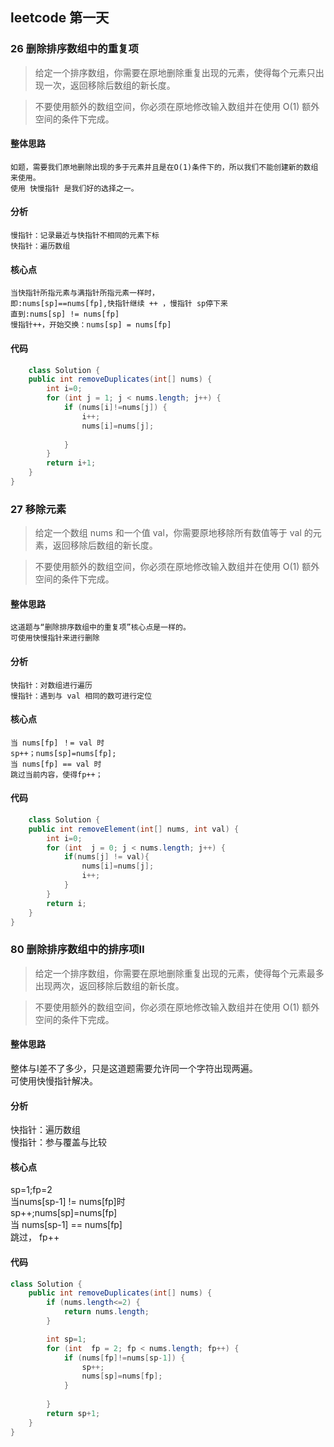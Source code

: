 ## leetcode 第一天
### 26 删除排序数组中的重复项
 >给定一个排序数组，你需要在原地删除重复出现的元素，使得每个元素只出现一次，返回移除后数组的新长度。

 >不要使用额外的数组空间，你必须在原地修改输入数组并在使用 O(1) 额外空间的条件下完成。

#### 整体思路
    如题，需要我们原地删除出现的多于元素并且是在O(1)条件下的，所以我们不能创建新的数组来使用。
    使用 快慢指针 是我们好的选择之一。
#### 分析
    慢指针：记录最近与快指针不相同的元素下标
    快指针：遍历数组
#### 核心点
    当快指针所指元素与满指针所指元素一样时，
    即:nums[sp]==nums[fp],快指针继续 ++ ，慢指针 sp停下来
    直到:nums[sp] != nums[fp]
    慢指针++，开始交换：nums[sp] = nums[fp]
    
#### 代码

```java
    class Solution {
    public int removeDuplicates(int[] nums) {
        int i=0;
        for (int j = 1; j < nums.length; j++) {
            if (nums[i]!=nums[j]) {
                i++;
                nums[i]=nums[j];
                
            }
        }
        return i+1;
    }
}
```


### 27 移除元素
>给定一个数组 nums 和一个值 val，你需要原地移除所有数值等于 val 的元素，返回移除后数组的新长度。

>不要使用额外的数组空间，你必须在原地修改输入数组并在使用 O(1) 额外空间的条件下完成。

#### 整体思路
    这道题与“删除排序数组中的重复项”核心点是一样的。
    可使用快慢指针来进行删除
#### 分析
    快指针：对数组进行遍历
    慢指针：遇到与 val 相同的数可进行定位
#### 核心点
    当 nums[fp] ！= val 时
    sp++；nums[sp]=nums[fp];
    当 nums[fp] == val 时
    跳过当前内容，使得fp++；

#### 代码
```java
    class Solution {
    public int removeElement(int[] nums, int val) {
        int i=0;
        for (int  j = 0; j < nums.length; j++) {
            if(nums[j] != val){
                nums[i]=nums[j];
                i++;
            }
        }
        return i;
    }
}
```

### 80 删除排序数组中的排序项Ⅱ
>给定一个排序数组，你需要在原地删除重复出现的元素，使得每个元素最多出现两次，返回移除后数组的新长度。
  
>不要使用额外的数组空间，你必须在原地修改输入数组并在使用 O(1) 额外空间的条件下完成。

#### 整体思路
整体与Ⅰ差不了多少，只是这道题需要允许同一个字符出现两遍。<br>
可使用快慢指针解决。
#### 分析
快指针：遍历数组<br>
慢指针：参与覆盖与比较
#### 核心点
sp=1;fp=2<br>
当nums[sp-1] != nums[fp]时<br>
sp++;nums[sp]=nums[fp]<br>
当 nums[sp-1] == nums[fp]<br>
跳过， fp++
#### 代码
```java
class Solution {
    public int removeDuplicates(int[] nums) {
        if (nums.length<=2) {
            return nums.length;
        }

        int sp=1;
        for (int  fp = 2; fp < nums.length; fp++) {
            if (nums[fp]!=nums[sp-1]) {
                sp++;
                nums[sp]=nums[fp];
            }
    
        }
        return sp+1;
    }
}
```